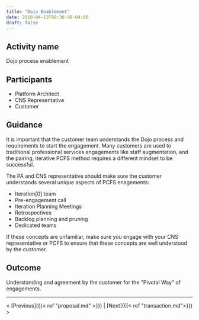 ```yaml
---
title: "Dojo Enablement"
date: 2018-04-13T09:36:48-04:00
draft: false
---
```

## Activity name
Dojo process enablement

## Participants
- Platform Architect
- CNS Representative
- Customer

## Guidance
It is important that the customer team understands the Dojo process and requirements to start the engagement.  Many customers are used to traditional professional services engagements like staff augmentation, and the pairing, iterative PCFS method requires a different mindset to be successful.

The PA and CNS representative should make sure the customer understands several unique aspects of PCFS enagements:

- Iteration[0] team
- Pre-engagement call
- Iteration Planning Meetings
- Retrospectives
- Backlog planning and pruning
- Dedicated teams

If these concepts are unfamiliar, make sure you engage with your CNS representative or PCFS to ensure that these concepts are well understood by the customer.  

## Outcome
Understanding and agreement by the customer for the "Pivotal Way" of engagements.

---
< [Previous]({{< ref "proposal.md" >}}) | [Next]({{< ref "transaction.md">}}) > 

